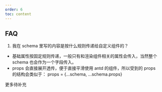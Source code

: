 ```yaml
---
order: 6
toc: content
---
```


## FAQ

1. 我在 schema 里写的内容是按什么规则传递给自定义组件的？

- 基础属性按固定规则传递，一般只有和渲染组件相关的属性会传入，当然整个 schema 也会作为一个字段传入。
- props 会直接展开透传，便于直接平滑使用 antd 的组件，所以受到的 props 的结构会类似于： props = {...schema, ...schema.props}

更多待补充
